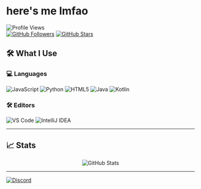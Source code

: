 # here's me lmfao

![Profile Views](https://komarev.com/ghpvc/?username=7wlr&color=blueviolet&style=flat-square)  
[![GitHub Followers](https://img.shields.io/github/followers/7wlr?color=green&style=flat-square)](https://github.com/WLR-CLIENT?tab=followers)
[![GitHub Stars](https://img.shields.io/github/stars/7wlr?color=yellow&style=flat-square)](https://github.com/WLR-CLIENT)

## 🛠️ What I Use
### 💻 Languages
![JavaScript](https://img.shields.io/badge/-JavaScript-F7DF1E?logo=javascript&logoColor=black&style=flat-square)
![Python](https://img.shields.io/badge/-Python-3776AB?logo=python&logoColor=white&style=flat-square)
![HTML5](https://img.shields.io/badge/-HTML5-E34F26?logo=html5&logoColor=white&style=flat-square)
![Java](https://img.shields.io/badge/Java-007396?logo=coffeescript&logoColor=white&style=flat-square)
![Kotlin](https://img.shields.io/badge/-Kotlin-7F52FF?logo=kotlin&logoColor=white&style=flat-square)

### 🛠 Editors

![VS Code](https://img.shields.io/badge/-VS%20Code-007ACC?logo=visual-studio-code&logoColor=white&style=flat-square)
![IntelliJ IDEA](https://img.shields.io/badge/-IntelliJ%20IDEA-000000?logo=intellij-idea&logoColor=white&style=flat-square)

---

## 📈 Stats

<p align="center">
  <img src="https://github-readme-stats.vercel.app/api?username=7wlr&show_icons=true&theme=radical&count_private=true" alt="GitHub Stats" />

---

[![Discord](https://img.shields.io/badge/-Discord%20Server-0A66C2?logo=Discord&logoColor=white&style=flat-square)](https://discord.gg/bUcQd8uy7X)

